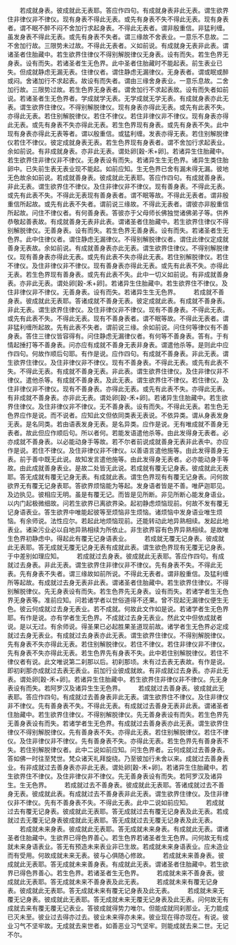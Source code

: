 <!-- { "loadSidebar": true } -->
　　若成就身表。彼成就此无表耶。答应作四句。有成就身表非此无表。谓生欲界住非律仪非不律仪。现有身表不得此无表。或先有身表不失不得此无表。现有身表者。谓不眠不醉不闷不舍加行求起身表。不得此无表者。谓非殷重信。非猛利缠。虽发身表不得此无表。或先有身表不失者。谓三缘故不舍表业。一意乐不息故。二不舍加行故。三限势未过故。不得此无表者。义如前说。有成就身无表非此表。谓诸圣者住胎藏中。若生欲界住律仪不得别解脱律仪无身表。设有而失。若生色界无身表。设有而失。若诸圣者生无色界。此中圣者住胎藏时不能起表。前生表业已失。但成就静虑无漏无表。住律仪者。谓住静虑无漏律仪。无身表者。谓或眠或醉或闷。舍诸加行不求起表。故设有而失者。谓由三缘舍身表业。一意乐息故。二舍加行故。三限势过故。若生色界无身表者。谓舍加行不求起表故。设有而失者如前说。若诸圣者生无色界者。学成就学无表。无学成就无学无表。有成就身表亦此无表。谓生欲界住律仪。不得别解脱律仪。现有身表亦得此无表。或先有此表不失。亦得此无表。若住别解脱律仪。若住不律仪。若住非律仪非不律仪。现有身表亦得此无表。或先有身表不失亦得此无表。若生色界现有身表。或先有身表不失。此中现有身表亦得此无表等者。谓以殷重信。或猛利缠。发表亦得无表。若住别解脱律仪若住不律仪。彼定成就身表无表。若生色界现有身表者。谓不舍加行求起表业。余如前说。有非成就身表。亦非此无表。谓处卵[穀-禾+卵]。若诸异生住胎藏中。若生欲界住非律仪非不律仪。无身表设有而失。若诸异生生无色界。诸异生类住胎卵中。已失前生表无表业现不能起。如前应知。生无色界已舍有漏未得无漏。彼地无色故余如前说。若成就善身表。彼成就此无表耶。答应作四句。有成就善身表。非此无表。谓生欲界住不律仪。及住非律仪非不律仪。现有善身表。不得此无表。或先有此表不失。不得此无表现有善身表者。谓不眠等故。不得此无表者。谓非殷重信所起故。或先有此表不失者。谓前说三缘故。不得此无表者。谓彼亦非殷重信所起故。问住不律仪者。有何善身表。答彼亦于父母师长佛独觉诸佛弟子等。供养恭敬起善表故。有成就善身无表非此表。谓诸圣者住胎藏中。若生欲界住律仪不得别解脱律仪。无善身表。设有而失。若生色界无善身表。设有而失。若诸圣者生无色界。此中住律仪者。谓住静虑无漏律仪。不得别解脱律仪者。谓住此律仪定成就善身无表故。余如前说。有成就善身表亦此无表。谓生欲界住律仪。不得别解脱律仪。现有善身表亦得此无表。或先有此表不失亦得此无表。若住别解脱律仪。若住不律仪。及住非律仪非不律仪。现有善身表亦得此无表。或先有此表不失。亦得此无表。若生色界现有善身表。或先有此表不失。此中一切义如前说。有非成就善身表。亦非此无表。谓处卵[穀-禾+卵]。若诸异生住胎藏中。若生欲界住不律仪。及住非律仪非不律仪。无善身表。设有而失。若诸异生生无色界。
　　若成就不善身表。彼成就此无表耶。答诸成就不善身无表。彼定成就此表。有成就不善身表。非此无表。谓生欲界住律仪。及住非律仪非不律仪。现有不善身表。不得此无表。或先有此表不失。不得此无表。现有不善身表者。谓不眠等故。不得此无表者。谓非猛利缠所起故。先有此表不失者。谓前说三缘。余如前说。问住何等律仪有不善身表。答住三律仪皆容得有。问住静虑无漏律仪者。有何等不善身表。答有。于有情起捶打等不善身表。问亦应有成就不善身无表非身表。谓遣他杀等。是则此中应作四句。何故作顺后句耶。有作是说。应作四句。有成就不善身表。非此无表。谓生欲界住律仪。及住非律仪非不律仪。现有不善身表。不得此无表。或先有此表不失。不得此无表。有成就不善身无表。非此表。谓生欲界住律仪。及住非律仪非不律仪。遣他杀等。有成就不善身表。及此无表。谓生欲界住不律仪。若住律仪。及住非律仪非不律仪。现有不善身表。亦得此无表。或先有此表不失。亦得此无表。有非成就不善身表。亦非此无表。谓处卵[穀-禾+卵]。若诸异生住胎藏中。若生欲界住律仪。及住非律仪非不律仪。无不善身表。设有而失。不得此无表。若生色无色界应作是说。而不说者。应知此文但依同类表无表说。不依异类。谓从身表发身无表。是名同类。若由语表发身无表。是名异类。应作是说。无有唯成就不善身无表者。故此但应作顺后句。所以者何。若能发语遣他杀等。由此发得身无表者。必亦成就不善身表。以必能动身手等故。若不尔者前说成就善身无表非此表中。亦应作是说。若住不律仪。及住非律仪非不律仪。以善语言遣他施等。由此发得善身无表。前于善中既无此说。故知发言遣他施等。由此发得身无表者。必亦能动身手等故。由此成就善身表业。是故二处皆无此说。若成就有覆无记身表。彼成就此无表耶。答无成就有覆无记身无表。有成就此表。谓生色界现有有覆无记身表。问何故欲界无有覆无记身表耶。答欲界烦恼能为等起。发身语者皆是不善。唯萨迦耶见。及边执见。彼相应无明。虽是有覆无记。而皆是见所断。非见所断心能发身语业。以内门起极微细故。问若生欲界已离欲界染。起初静虑烦恼现前。何故不发有覆无记身语表业。答生欲界中唯能起彼等至烦恼非生烦恼。诸烦恼中发身语业唯生烦恼。有余师说。法性应尔。若起此地烦恼现前。还能转动此地异熟相续。发起此地表业。诸染污业必以自地异熟相续为所依止。非生欲界容有色界异熟相续。是故唯生色界初静虑中。得起此有覆无记身语表业。
　　若成就无覆无记身表。彼成就此无表耶。答无成就无覆无记身无表有成就此表。谓生欲色界现有无覆无记身表。于中差别如理应知。
　　若成就过去身表。彼成就此无表耶。答应作四句。有成就过去身表。非此无表。谓生欲界住非律仪非不律仪。先有身表不失。不得此无表。先有身表不失者。谓三缘故如前所说。不得此无表者。谓非殷重信。及猛利缠所等起故。有成就过去身无表非此表。谓诸圣者住胎藏中。若生欲界住律仪。不得别解脱律仪。先无身表设有而失。若生色界先无身表。设有而失。若诸学者生无色界无身表等。准前应知。问若诸学者以世俗道得不还果。曾不现起无漏律仪便生无色。彼云何成就过去身无表业。若不成就。何故此文作如是说。若诸学者生无色界耶。有作是说。亦有学者生无色界。不成就过去身无表业。然此文中但依成就者说。是以无过。有余师说。得圣果已必起胜果圣道现前故。诸学者生无色界必定成就过去身无表业。有成就过去身表亦此无表。谓生欲界住律仪。不得别解脱律仪。先有身表不失亦得此无表。若住别解脱律仪。若住不律仪。若住非律仪非不律仪。先有身表不失亦得此无表。若生色界先有身表不失。此中若住别解脱律仪。若住不律仪者有说。此文唯说第二刹那以后。初刹那顷。未有过去表无表故。有作是说。即初刹那亦成就过去表无表业。前加行业彼成就故。有非成就过去身表。亦非此无表。谓处卵[穀-禾+卵]。若诸异生住胎藏中。若生欲界住非律仪非不律仪。先无身表设有而失。若阿罗汉及诸异生生无色界。
　　若成就过去善身表。彼成就此无表耶。答应作四句。有成就过去善身表非此无表。谓生欲界住不律仪。及住非律仪非不律仪。先有善身表不失。不得此无表。有成就过去善身无表非此表。谓诸圣者住胎藏中。若生欲界住律仪。不得别解脱律仪。先无善身表设有而失。若生色界先无善身表设有而失。若诸学者生无色界。有成就过去善身表亦此无表。谓生欲界住律仪不得别解脱律仪。先有善身表不失。亦得此无表。若住别解脱律仪。若住不律仪。及住非律仪非不律仪。先有善身表不失。亦得此无表。若生色界先有善身表不失。若住别解脱律仪者。此中二说如前应知。问生色界者。云何成就过去善身表。答如佛一时往至梵世。梵众诸天礼拜旋绕。乃至彼加行未舍以来。成就过去善身表业。有非成就过去善身表亦非此无表。谓处卵[穀-禾+卵]。若诸异生住胎藏中。若生欲界住不律仪。及住非律仪非不律仪。先无善身表设有而失。若阿罗汉及诸异生。生无色界。
　　若成就过去不善身表。彼成就此无表耶。答诸成就过去不善身无表。彼成就此表。有成就过去不善身表非此无表。谓生欲界住律仪。及住非律仪非不律仪。先有不善身表不失。不得此无表。此中二说如前应知。
　　若成就过去有覆无记身表。彼成就此无表耶。答无成就过去有覆无记身表及此无表。若成就过去无覆无记身表彼成就此无表耶。答无成就过去无覆无记身表及此无表。
　　若成就未来身表。彼成就此无表耶。答无成就未来身表。有成就此无表。谓诸圣者住胎藏中。生欲界已得色界善心。若生色界若诸圣者生无色界。问何故无有成就未来身语表业。答无有预造未来表业非已生故。若成就未来身语表业。应未造业而有受用。何故成就未来无表。彼与心俱随心修故。
　　若成就未来善身表。彼成就此无表耶。答无成就未来善身表。有成就此无表。谓诸圣者住胎藏中。若生欲界已得色界善心。若生色界。若诸圣者生无色界。
　　若成就未来不善身表。彼成就此无表耶。答无成就未来不善身表及此无表。
　　若成就未来有覆无记身表。彼成就此无表耶。答无成就未来有覆无记身表及此无表。
　　若成就未来无覆无记身表。彼成就此无表耶。答无成就未来无覆无记身表及此无表。问何故无有成就去来有覆无覆无记表业。答彼成就得势力唯尔。但能成就同刹那业。无力能成已灭未至。彼业过去得亦过去。彼业未来得亦未来。彼业现在得亦现在。有说。彼业习气不坚牢故。无成就去来世者。如善恶业习气坚牢。则能成就去来二世。无记不尔。
